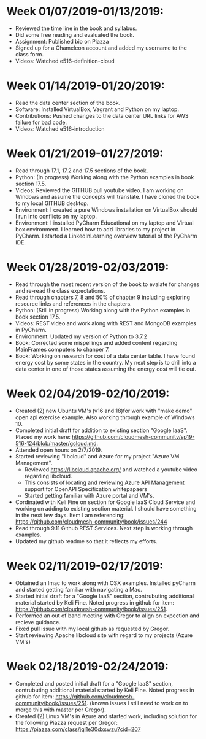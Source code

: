 
# Week 01/07/2019-01/13/2019:

  * Reviewed the time line in the book and syllabus.
  * Did some free reading and evaluated the book.
  * Assignment: Published bio on Piazza
  * Signed up for a Chameleon account and added my username to the class form.
  * Videos: Watched e516-definition-cloud

# Week 01/14/2019-01/20/2019:

  * Read the data center section of the book.
  * Software: Installed VirtualBox, Vagrant and Python on my laptop.
  * Contributions: Pushed changes to the data center URL links for AWS failure for bad code.
  * Videos: Watched e516-introduction
  
# Week 01/21/2019-01/27/2019:
  
  * Read through 17.1, 17.2 and 17.5 sections of the book.
  * Python: (In progress) Working along with the Python examples in book section 17.5.
  * Videos: Reviewed the GITHUB pull youtube video. I am working on Windows and assume the concepts will translate. I have cloned the book to my local GITHUB desktop.
  * Environment: I created a pure Windows installation on VirtualBox should I run into conflicts on my laptop. 
  * Environment: I installed PyCharm Educational on my laptop and Virtual box environment. I learned how to add libraries to my project in PyCharm. I started a LinkedInLearning overview tutorial of the PyCharm IDE.
  
# Week 01/28/2019-02/03/2019:
  
  * Read through the most recent version of the book to evalate for changes and re-read the class expectations.
  * Read through chapters 7, 8 and 50% of chapter 9 including exploring resource links and references in the chapters.
  * Python: (Still in progress) Working along with the Python examples in book section 17.5.
  * Videos: REST video and work along with REST and MongoDB examples in PyCharm.
  * Environment: Updated my version of Python to 3.7.2
  * Book: Corrected some mispellings and added content regarding MainFrames computers to chanper 7.
  * Book: Working on research for cost of a data center table. I have found energy cost by some states in the country. My next step is to drill into a data center in one of those states assuming the energy cost will tie out.
 
# Week 02/04/2019-02/10/2019:
  
  * Created (2) new Ubuntu VM's (v16 and 18)for work with "make demo" open api exercise example. Also working through example of Windows 10.
  * Completed initial draft for addition to existing section "Google IaaS". Placed my work here: https://github.com/cloudmesh-community/sp19-516-124/blob/master/gcloud.md.
  * Attended open hours on 2/7/2019.
  * Started reviewing "libcloud" and Azure for my project "Azure VM Management".
    * Reviewed https://libcloud.apache.org/  and watched a youtube video regarding libcloud.
    * This consists of locating and reviewing Azure API Management support for OpenAPI Specification whitepapaers
    * Started getting familiar with Azure portal and VM's.
  * Cordinated with Keli Fine on section for Google IaaS Cloud Service and working on adding to existing section material. I should have something in the next few days. Item I am referencing: https://github.com/cloudmesh-community/book/issues/244
  * Read through 9.11 Github REST Services. Next step is working through examples.
  * Updated my github readme so that it reflects my efforts.
  
# Week 02/11/2019-02/17/2019:
  
  * Obtained an Imac to work along with OSX examples. Installed pyCharm and started getting familiar with navigating a Mac.
  * Started initial draft for a "Google IaaS" section, contrubuting additional material started by Keli Fine. Noted progress in github for item: https://github.com/cloudmesh-community/book/issues/251.
  * Performed an out of band meeting with Gregor to align on expection and recieve guidance.
  * Fixed pull issue with my local github as requested by Gregor.
  * Start reviewing Apache libcloud site with regard to my projects (Azure VM's)
  
 # Week 02/18/2019-02/24/2019:
  
  * Completed and posted initial draft for a "Google IaaS" section, contrubuting additional material started by Keli Fine. Noted progress in github for item: https://github.com/cloudmesh-community/book/issues/251. (known issues I still need to work on to merge this with master per Gregor).
  * Created (2) Linux VM's in Azure and started work, including solution for the following Piazza request per Gregor: https://piazza.com/class/jql1e30dxswzu?cid=207
  
  
